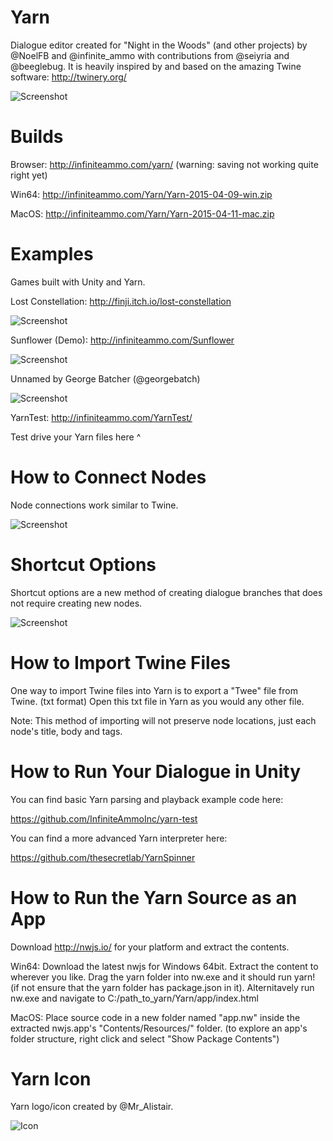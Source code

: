 # Yarn

Dialogue editor created for "Night in the Woods" (and other projects) by @NoelFB and @infinite_ammo with contributions from @seiyria and @beeglebug. It is heavily inspired by and based on the amazing Twine software: http://twinery.org/

![Screenshot](http://infiniteammo.com/Yarn/screenshot.jpg)

# Builds

Browser: http://infiniteammo.com/yarn/ (warning: saving not working quite right yet)

Win64: http://infiniteammo.com/Yarn/Yarn-2015-04-09-win.zip

MacOS: http://infiniteammo.com/Yarn/Yarn-2015-04-11-mac.zip

# Examples

Games built with Unity and Yarn.

Lost Constellation: http://finji.itch.io/lost-constellation

![Screenshot](http://infiniteammo.com/Yarn/lost-constellation.jpg)

Sunflower (Demo): http://infiniteammo.com/Sunflower

![Screenshot](http://infiniteammo.com/Yarn/sunflower.jpg)

Unnamed by George Batcher (@georgebatch)

![Screenshot](http://infiniteammo.com/Yarn/unnamed.jpg)

YarnTest: http://infiniteammo.com/YarnTest/

Test drive your Yarn files here ^

# How to Connect Nodes

Node connections work similar to Twine.

![Screenshot](http://infiniteammo.com/Yarn/node-connections.jpg)

# Shortcut Options

Shortcut options are a new method of creating dialogue branches that does not require creating new nodes.

![Screenshot](http://infiniteammo.com/Yarn/shortcut-options.jpg)

# How to Import Twine Files

One way to import Twine files into Yarn is to export a "Twee" file from Twine. (txt format) Open this txt file in Yarn as you would any other file.

Note: This method of importing will not preserve node locations, just each node's title, body and tags.

# How to Run Your Dialogue in Unity

You can find basic Yarn parsing and playback example code here:

https://github.com/InfiniteAmmoInc/yarn-test

You can find a more advanced Yarn interpreter here: 

https://github.com/thesecretlab/YarnSpinner

# How to Run the Yarn Source as an App

Download http://nwjs.io/ for your platform and extract the contents.

Win64: Download the latest nwjs for Windows 64bit. Extract the content to wherever you like. Drag the yarn folder into nw.exe and it should run yarn! (if not ensure that the yarn folder has package.json in it). Alternitavely run nw.exe and navigate to C:/path_to_yarn/Yarn/app/index.html 

MacOS: Place source code in a new folder named "app.nw" inside the extracted nwjs.app's "Contents/Resources/" folder.
(to explore an app's folder structure, right click and select "Show Package Contents")

# Yarn Icon

Yarn logo/icon created by @Mr_Alistair.

![Icon](http://infiniteammo.com/Yarn/yarn-icon.png)
